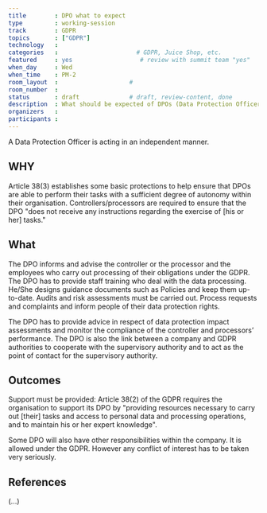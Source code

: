 ```yaml
---
title        : DPO what to expect
type         : working-session
track        : GDPR
topics       : ["GDPR"]
technology   :
categories   :                      # GDPR, Juice Shop, etc.
featured     : yes                   # review with summit team "yes"
when_day     : Wed
when_time    : PM-2
room_layout  :                    #
room_number  :
status       : draft              # draft, review-content, done
description  : What should be expected of DPOs (Data Protection Officers)
organizers   :
participants :
---
```


A Data Protection Officer is acting in an independent manner.

## WHY

Article 38(3) establishes some basic protections to help ensure that DPOs are able to perform their tasks with a sufficient degree of autonomy within their organisation. Controllers/processors are required to ensure that the DPO "does not receive any instructions regarding the exercise of [his or her] tasks."


## What

The DPO informs and advise the controller or the processor and the employees who carry out processing of their obligations under the GDPR. The DPO has to provide staff training who deal with the data processing.
He/She designs guidance documents such as Policies and keep them up-to-date. Audits and risk assessments must be carried out. Process requests and complaints and inform people of their data protection rights.

The DPO has to provide advice in respect of data protection impact assessments and monitor the compliance of the controller and processors’ performance.
The DPO is also the link between a company and GDPR authorities to cooperate with the supervisory authority and to act as the point of contact for the supervisory authority.


## Outcomes

Support must be provided: Article 38(2) of the GDPR requires the organisation to support its DPO by "providing resources necessary to carry out [their] tasks and access to personal data and processing operations, and to maintain his or her expert knowledge".

Some DPO will also have other responsibilities within the company. It is allowed under the GDPR. However any conflict of interest has to be taken very seriously.


## References

(...)
